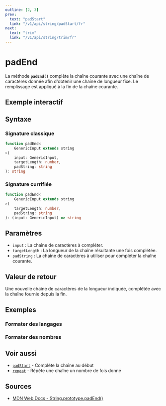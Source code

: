 ```yaml
---
outline: [2, 3]
prev:
  text: "padStart"
  link: "/v1/api/string/padStart/fr"
next:
  text: "trim"
  link: "/v1/api/string/trim/fr"
---
```


# padEnd

La méthode **`padEnd()`** complète la chaîne courante avec une chaîne de caractères donnée afin d'obtenir une chaîne de longueur fixe. Le remplissage est appliqué à la fin de la chaîne courante.

## Exemple interactif

<MonacoTSEditor
  src="/v1/api/string/padEnd/examples/tryout.doc.ts"
  majorVersion="v1"
  height="200px"
/>

## Syntaxe

### Signature classique

```typescript
function padEnd<
	GenericInput extends string
>(
	input: GenericInput,
	targetLength: number,
	padString: string
): string
```

### Signature currifiée

```typescript
function padEnd<
	GenericInput extends string
>(
	targetLength: number,
	padString: string
): (input: GenericInput) => string
```

## Paramètres

- `input` : La chaîne de caractères à compléter.
- `targetLength` : La longueur de la chaîne résultante une fois complétée.
- `padString` : La chaîne de caractères à utiliser pour compléter la chaîne courante.

## Valeur de retour

Une nouvelle chaîne de caractères de la longueur indiquée, complétée avec la chaîne fournie depuis la fin.

## Exemples

### Formater des langages

<MonacoTSEditor
  src="/v1/api/string/padEnd/examples/formatLanguages.doc.ts"
  majorVersion="v1"
  height="200px"
/>

### Formater des nombres

<MonacoTSEditor
  src="/v1/api/string/padEnd/examples/formatNumbers.doc.ts"
  majorVersion="v1"
  height="180px"
/>

## Voir aussi

- [`padStart`](/v1/api/string/padStart/fr) - Complète la chaîne au début
- [`repeat`](/v1/api/string/repeat/fr) - Répète une chaîne un nombre de fois donné

## Sources

- [MDN Web Docs - String.prototype.padEnd()](https://developer.mozilla.org/fr-FR/docs/Web/JavaScript/Reference/Global_Objects/String/padEnd)
